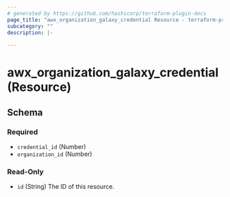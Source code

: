 ```yaml
---
# generated by https://github.com/hashicorp/terraform-plugin-docs
page_title: "awx_organization_galaxy_credential Resource - terraform-provider-awx"
subcategory: ""
description: |-
  
---
```


# awx_organization_galaxy_credential (Resource)





<!-- schema generated by tfplugindocs -->
## Schema

### Required

- `credential_id` (Number)
- `organization_id` (Number)

### Read-Only

- `id` (String) The ID of this resource.
